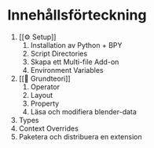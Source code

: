 # Innehållsförteckning
1. [[⚙ Setup]]
	1. Installation av Python + BPY
	2. Script Directories
	3. Skapa ett Multi-file Add-on
	4. Environment Variables
2. [[🌱 Grundteori]]
	1. Operator
	3. Layout
	4. Property
	5. Läsa och modifiera blender-data
3. Types
4. Context Overrides
5. Paketera och distribuera en extension